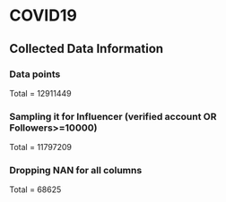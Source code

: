 # COVID19

## Collected Data Information

### Data points 
Total = 12911449

### Sampling it for Influencer (verified account OR Followers>=10000)
Total = 11797209

### Dropping NAN for all columns
Total = 68625